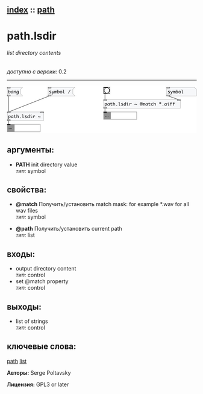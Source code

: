 [index](index.html) :: [path](category_path.html)
---

# path.lsdir

###### list directory contents

*доступно с версии:* 0.2

---




[![example](../examples/img/path.lsdir.jpg)](../examples/pd/path.lsdir.pd)



## аргументы:

* **PATH**
init directory value<br>
_тип:_ symbol<br>





## свойства:

* **@match** 
Получить/установить match mask: for example *.wav for all wav files<br>
_тип:_ symbol<br>

* **@path** 
Получить/установить current path<br>
_тип:_ list<br>



## входы:

* output directory content<br>
_тип:_ control
* set @match property<br>
_тип:_ control



## выходы:

* list of strings<br>
_тип:_ control



## ключевые слова:

[path](keywords/path.html)
[list](keywords/list.html)






**Авторы:** Serge Poltavsky




**Лицензия:** GPL3 or later





